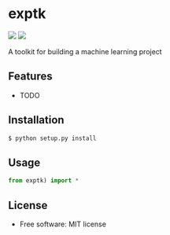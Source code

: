 # exptk


[![](https://img.shields.io/travis/jeroyang/exptk.svg)](https://travis-ci.org/jeroyang/exptk)
[![](https://img.shields.io/pypi/v/exptk.svg)](https://pypi.python.org/pypi/exptk)

A toolkit for building a machine learning project

## Features

* TODO

## Installation

```bash
$ python setup.py install
```

## Usage
```python
from exptk) import *
```
## License
* Free software: MIT license
